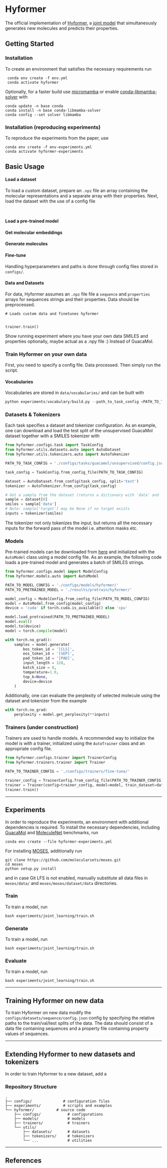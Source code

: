 # Hyformer

The official implementation of [Hyformer](https://arxiv.org/abs/2310.02066), a [joint model](https://www.microsoft.com/en-us/research/wp-content/uploads/2016/02/LasserreBishopMinka06.pdf) that simultaneously generates new molecules and predicts their properties.


## Getting Started

### Installation
To create an environment that satisfies the necessary requirements run
```
 conda env create -f env.yml
 conda activate hyformer
```

Optionally, for a faster build use [micromamba](https://mamba.readthedocs.io/en/latest/user_guide/micromamba.html) or
enable [conda-libmamba-solver](https://www.anaconda.com/blog/conda-is-fast-now) with 
``` 
conda update -n base conda
conda install -n base conda-libmamba-solver
conda config --set solver libmamba
```

### Installation (reproducing experiments)
To reproduce the experiments from the paper, use
```
conda env create -f env-experiments.yml
conda activate hyformer-experiments
```


## Basic Usage

#### Load a dataset

To load a custom dataset, prepare an `.npz` file an array containing the molecular representations and a separate array with their properties. Next, load
the dataset with the use of a config file
```


```





#### Load a pre-trained model

#### Get molecular embeddings

#### Generate molecules

#### Fine-tune


Handling hyperparameters and paths is done through config files stored in `configs/`.


#### Data and Datasets

For data, Hyformer assumes an `.npz` file file a `sequence` and `properties` arrays for sequences strings and their properties. Data should be preprocessed. 
```
# Loads custom data and finetunes hyformer 


trainer.train()
```


Show running experiment where you have your own data SMILES and properties optionally, maybe actual as a .npy file :) 
Instead of GuacaMol. 

### Train Hyformer on your own data

First, you need to specify a config file. Data processed. Then simply run the script. 


#### Vocabularies

Vocabularies are stored in `data/vocabularies/` and can be built with
```python
python experiments/vocabulary/build.py --path_to_task_config <PATH_TO_TASK_CONFIG>
```

### Datasets & Tokenizers

Each task specifies a dataset and tokenizer configuration. As an example, one can download and
load the test split of the unsupervised GuacaMol dataset together with a SMILES tokenizer with

```python
from hyformer.configs.task import TaskConfig
from hyformer.utils.datasets.auto import AutoDataset
from hyformer.utils.tokenizers.auto import AutoTokenizer

PATH_TO_TASK_CONFIG = './configs/tasks/guacamol/unsupervised/config.json'

task_config = TaskConfig.from_config_file(PATH_TO_TASK_CONFIG)

dataset = AutoDataset.from_config(task_config, split='test')
tokenizer = AutoTokenizer.from_config(task_config)

# Get a sample from the dataset (returns a dictionary with 'data' and 'target' keys)
sample = dataset[0]
smiles = sample['data']
# Note: sample['target'] may be None if no target exists
inputs = tokenizer(smiles)
```

The tokenizer not only tokenizes the input, but returns all the necessary inputs
for the forward pass of the model i.e. attention masks etc.


### Models

Pre-trained models can be downloaded from [here](https://drive.google.com/drive/folders/1t18MULGmZphpjEdPV2FYUYwshEo8W5Dw?usp=sharing)
and initialized with the `AutoModel` class using a model config file. As an example, the following code
loads a pre-trained model and generates a batch of SMILES strings. 

```python
from hyformer.configs.model import ModelConfig
from hyformer.models.auto import AutoModel

PATH_TO_MODEL_CONFIG = './configs/models/hyformer/'
PATH_TO_PRETRAINED_MODEL = './results/pretrain/hyformer/'

model_config = ModelConfig.from_config_file(PATH_TO_MODEL_CONFIG)
model = AutoModel.from_config(model_config)
device = 'cuda' if torch.cuda.is_available() else 'cpu'

model.load_pretrained(PATH_TO_PRETRAINED_MODEL)
model.eval()
model.to(device)
model = torch.compile(model)

with torch.no_grad():
    samples = model.generate(
        bos_token_id = '[CLS]',
        eos_token_id = '[SEP]',
        pad_token_id = '[PAD]',
        input_length = 128,
        batch_size = 8,
        temperature=1.0,
        top_k=None,
        device=device
    )
```

Additionally, one can evaluate the perplexity of selected molecule using the dataset and tokenizer
from the example

```python
with torch.no_grad:
    perplexity = model.get_perplexity(**inputs)
```

### Trainers (under construction)

Trainers are used to handle models. A recommended way to initialize the model is with a trainer, initialized using the `AutoTrainer` class and an
appropriate config file. 

```python
from hyformer.configs.trainer import TrainerConfig
from hyformer.trainers.trainer import Trainer

PATH_TO_TRAINER_CONFIG = './configs/trainers/fine-tune/'

trainer_config = TrainerConfig.from_config_file(PATH_TO_TRAINER_CONFIG)
trainer = Trainer(config=trainer_config, model=model, train_dataset=dataset, tokenizer=tokenizer, seed=42)
trainer.train()
```


----
## Experiments

In order to reproduce the experiments, an environment with additional dependencies is required.
To install the necessary dependencies, including [GuacaMol](https://github.com/BenevolentAI/guacamol)
 and [MoleculeNet](https://moleculenet.org/) benchmarks, run
```
conda env create --file hyformer-experiments.yml
```

For installing [MOSES](https://github.com/molecularsets/moses/tree/master), additionally run
```
git clone https://github.com/molecularsets/moses.git
cd moses
python setup.py install
```
and in case Git LFS is not enabled, manually substitute all data files in `moses/data/` and `moses/moses/dataset/data` directories.


### Train

To train a model, run 
```
bash experiments/joint_learning/train.sh
```

### Generate

To train a model, run 
```
bash experiments/joint_learning/train.sh
```

### Evaluate

To train a model, run 
```
bash experiments/joint_learning/train.sh
```

----
## Training Hyformer on new data

To train Hyformer on new data modify the `configs/datasets/sequence/config.json` config by specifying the relative paths to the train/val/test splits of the data.
The data should consist of a data file containing sequences and a property file containing property values of sequences. 

----
## Extending Hyformer to new datasets and tokenizers

In order to train Hyformer to a new dataset, add a 

### Repository Structure

```
.
├── configs/              # configuration files
├── experiments/          # scripts and examples
└── hyformer/          # source code
    ├── configs/            # configurations
    ├── models/             # models
    ├── trainers/           # trainers
    └── utils/           
        ├── datasets/       # datasets
        ├── tokenizers/     # tokenizers
        └── ...             # utilities

```
----
## References

